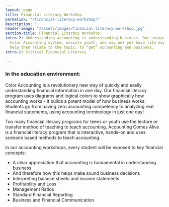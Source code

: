 ```yaml
---
layout: page
title: Financial Literacy Workshop
permalink: "/financial-literacy-workshop/"
description: ''
header-image: "/assets/images/financial-literacy-workshop.jpg"
section-title: Financial Literacy Workshop
intro-2: Understanding accounting is understanding business. Our unique, patent pending
  Color Accounting system, assists youth, who may not yet have life experiences to
  help them relate to the topic, to “get” accounting and business.
intro-1: Critical Financial Literacy

---
```

### In the education environment:

Color Accounting is a revolutionary new way of quickly and easily understanding financial information in one day. Our financial literacy program uses diagrams and logical colors to show graphically how accounting works - it builds a potent model of how business works. Students go from having zero accounting competency to analyzing real financial statements, using accounting terminology in just one day!

Too many financial literacy programs for teens or youth use the lecture or transfer method of teaching to teach accounting. Accounting Comes Alive is a financial literacy program that is interactive, hands-on and uses scenario based methods to teach accounting.

In our accounting workshops, every student will be exposed to key financial concepts:

- A clear appreciation that accounting is fundamental in understanding business
- And therefore how this helps make sound business decisions
- Interpreting balance sheets and income statements
- Profitability and Loss
- Management Ratios
- Standard Financial Reporting
- Business and Financial Communication
